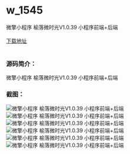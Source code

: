 # w_1545
微擎小程序 榆落微时光V1.0.39 小程序前端+后端
<br/></br>
[下载地址](https://www.uuid2.com/1545.html "下载地址")
<br/></br>
<h3>源码简介：</h3>
<p>微擎小程序 榆落微时光V1.0.39 小程序前端+后端<p>
<h3>截图：</h3>
<img src="https://www.uuid2.com/wp-content/uploads/img/202109/dbad3ab265.jpg" alt="微擎小程序 榆落微时光V1.0.39 小程序前端+后端"><img src="https://www.uuid2.com/wp-content/uploads/img/202109/3738f2a526.jpg" alt="微擎小程序 榆落微时光V1.0.39 小程序前端+后端"><img src="https://www.uuid2.com/wp-content/uploads/img/202109/fb4c351512.jpg" alt="微擎小程序 榆落微时光V1.0.39 小程序前端+后端"><img src="https://www.uuid2.com/wp-content/uploads/img/202109/fb4c351237.jpg" alt="微擎小程序 榆落微时光V1.0.39 小程序前端+后端"><img src="https://www.uuid2.com/wp-content/uploads/img/202109/73602b8531.jpg" alt="微擎小程序 榆落微时光V1.0.39 小程序前端+后端"><img src="https://www.uuid2.com/wp-content/uploads/img/202109/f81deeb269.jpg" alt="微擎小程序 榆落微时光V1.0.39 小程序前端+后端">
